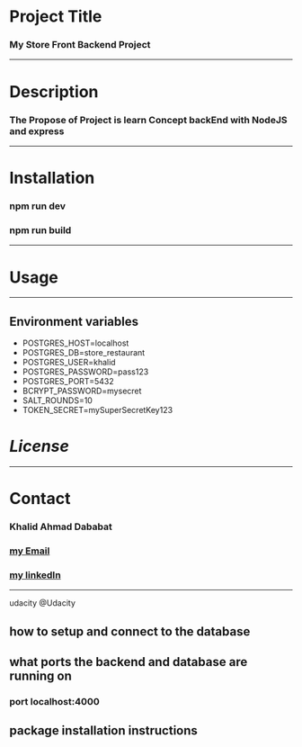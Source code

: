# Project Title

### My **Store** Front Backend Project

---

# Description

### The Propose of Project is learn Concept backEnd with NodeJS and express

---

# Installation

### npm run dev

### npm run build

---

# Usage

---

## Environment variables
- POSTGRES_HOST=localhost
- POSTGRES_DB=store_restaurant
- POSTGRES_USER=khalid
- POSTGRES_PASSWORD=pass123
- POSTGRES_PORT=5432
- BCRYPT_PASSWORD=mysecret
- SALT_ROUNDS=10
- TOKEN_SECRET=mySuperSecretKey123

# _License_

---

# Contact

### Khalid Ahmad Dababat

### [my Email ](khaliddababat07@gmail.com)

### [my linkedIn](https://www.linkedin.com/in/khalid-dababat/)

---

udacity @Udacity

## how to setup and connect to the database

## what ports the backend and database are running on

### port localhost:4000

## package installation instructions
